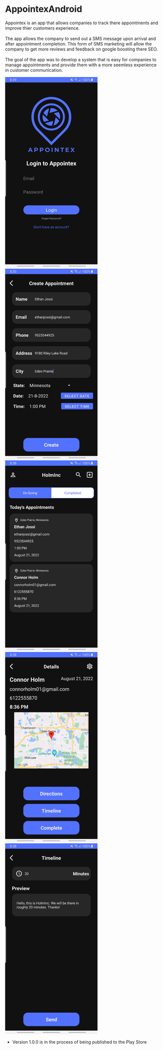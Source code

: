 # AppointexAndroid

Appointex is an app that allows companies to track there appointments and improve thier customers experience. 
</br>
</br>
The app allows the company to send out a SMS message upon arrival and after appointment completion. This form of SMS marketing will allow the company to get more reviews and feedback on google boosting there SEO.
</br>
</br>
The goal of the app was to develop a system that is easy for companies to manage appointments and provide them with a more seemless experience in customer communication.

<img width=300 alt="login screen" src="https://github.com/connorholm/AppointexAndroid/blob/master/repo_assets/login_screen.jpg"> <img width=300 alt="create page" src="https://github.com/connorholm/AppointexAndroid/blob/master/repo_assets/create_screen.jpg"><img width=300 alt="appointments screen" src="https://github.com/connorholm/AppointexAndroid/blob/master/repo_assets/appointments_screen.jpg"> <img width=300 alt="details screen" src="https://github.com/connorholm/AppointexAndroid/blob/master/repo_assets/details_screen.jpg"> <img width=300 alt="timeline screen" src="https://github.com/connorholm/AppointexAndroid/blob/master/repo_assets/timelline_screen.jpg">

* Version 1.0.0 is in the process of being published to the Play Store
